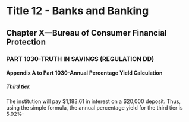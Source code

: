 
# Title 12 - Banks and Banking
## Chapter X—Bureau of Consumer Financial Protection
### PART 1030-TRUTH IN SAVINGS (REGULATION DD)
#### Appendix A to Part 1030-Annual Percentage Yield Calculation
##### Third tier.

The institution will pay $1,183.61 in interest on a $20,000 deposit. Thus, using the simple formula, the annual percentage yield for the third tier is 5.92%:
